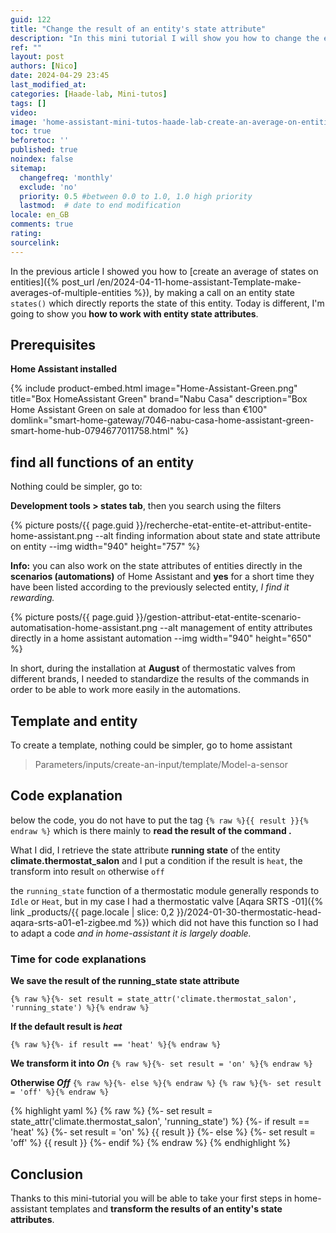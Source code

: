 ```yaml
---
guid: 122
title: "Change the result of an entity's state attribute"
description: "In this mini tutorial I will show you how to change the entity state attribute result to another using templates in Home-Assistant"
ref: ""
layout: post
authors: [Nico]
date: 2024-04-29 23:45
last_modified_at: 
categories: [Haade-lab, Mini-tutos]
tags: []
video: 
image: 'home-assistant-mini-tutos-haade-lab-create-an-average-on-entities-with-template.png'
toc: true
beforetoc: ''
published: true
noindex: false
sitemap:
  changefreq: 'monthly'
  exclude: 'no'
  priority: 0.5 #between 0.0 to 1.0, 1.0 high priority
  lastmod:  # date to end modification
locale: en_GB
comments: true
rating:  
sourcelink:
---
```


In the previous article I showed you how to [create an average of states on entities]({% post_url /en/2024-04-11-home-assistant-Template-make-averages-of-multiple-entities %}), by making a call on an entity state ```states()``` which directly reports the state of this entity.
Today is different, I'm going to show you **how to work with entity state attributes**.

## Prerequisites

**Home Assistant installed**

{% include product-embed.html image="Home-Assistant-Green.png" title="Box HomeAssistant Green" brand="Nabu Casa" description="Box Home Assistant Green on sale at domadoo for less than €100" domlink="smart-home-gateway/7046-nabu-casa-home-assistant-green-smart-home-hub-0794677011758.html" %}

## find all functions of an entity

Nothing could be simpler, go to:

**Development tools > states tab**, then you search using the filters

{% picture posts/{{ page.guid }}/recherche-etat-entite-et-attribut-entite-home-assistant.png --alt finding information about state and state attribute on entity --img width="940" height="757" %}

**Info:** you can also work on the state attributes of entities directly in the **scenarios (automations)** of Home Assistant and **yes** for a short time they have been listed according to the previously selected entity, *I find it rewarding.*

{% picture posts/{{ page.guid }}/gestion-attribut-etat-entite-scenario-automatisation-home-assistant.png --alt management of entity attributes directly in a home assistant automation --img width="940" height="650" %}

In short, during the installation at **August** of thermostatic valves from different brands, I needed to standardize the results of the commands in order to be able to work more easily in the automations.

## Template and entity

To create a template, nothing could be simpler, go to home assistant

> Parameters/inputs/create-an-input/template/Model-a-sensor


## Code explanation

below the code, you do not have to put the tag ```{% raw %}{{ result }}{% endraw %}``` which is there mainly to **read the result of the command .**

What I did, I retrieve the state attribute **running state** of the entity **climate.thermostat_salon** and I put a condition if the result is ```heat```, the transform into result ```on``` otherwise ```off```

the ```running_state``` function of a thermostatic module generally responds to ```Idle``` or ```Heat```, but in my case I had a thermostatic valve [Aqara SRTS -01]({% link _products/{{ page.locale | slice: 0,2 }}/2024-01-30-thermostatic-head-aqara-srts-a01-e1-zigbee.md %}) which did not have this function so I had to adapt a code *and in home-assistant it is largely doable.*

### Time for code explanations

**We save the result of the running_state state attribute**

```{% raw %}{%- set result = state_attr('climate.thermostat_salon', 'running_state') %}{% endraw %}```

**If the default result is *heat***

```{% raw %}{%- if result == 'heat' %}{% endraw %}```

**We transform it into *On***
```{% raw %}{%- set result = 'on' %}{% endraw %}```

**Otherwise *Off***
```{% raw %}{%- else %}{% endraw %}```
```{% raw %}{%- set result = 'off' %}{% endraw %}```

{% highlight yaml %}
{% raw %}
{%- set result = state_attr('climate.thermostat_salon', 'running_state') %}
{%- if result == 'heat' %}
{%- set result = 'on' %}
{{ result }}
{%- else %}
{%- set result = 'off' %}
{{ result }}
{%- endif %}
{% endraw %}
{% endhighlight %}

## Conclusion

Thanks to this mini-tutorial you will be able to take your first steps in home-assistant templates and **transform the results of an entity's state attributes**.
